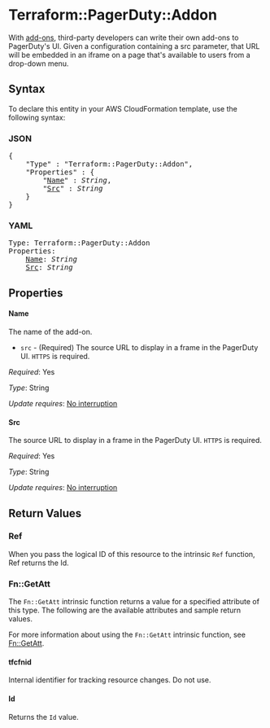 # Terraform::PagerDuty::Addon

With [add-ons](https://v2.developer.pagerduty.com/v2/page/api-reference#!/Add-ons/get_addons), third-party developers can write their own add-ons to PagerDuty's UI. Given a configuration containing a src parameter, that URL will be embedded in an iframe on a page that's available to users from a drop-down menu.

## Syntax

To declare this entity in your AWS CloudFormation template, use the following syntax:

### JSON

<pre>
{
    "Type" : "Terraform::PagerDuty::Addon",
    "Properties" : {
        "<a href="#name" title="Name">Name</a>" : <i>String</i>,
        "<a href="#src" title="Src">Src</a>" : <i>String</i>
    }
}
</pre>

### YAML

<pre>
Type: Terraform::PagerDuty::Addon
Properties:
    <a href="#name" title="Name">Name</a>: <i>String</i>
    <a href="#src" title="Src">Src</a>: <i>String</i>
</pre>

## Properties

#### Name

The name of the add-on.
* `src` - (Required) The source URL to display in a frame in the PagerDuty UI. `HTTPS` is required.

_Required_: Yes

_Type_: String

_Update requires_: [No interruption](https://docs.aws.amazon.com/AWSCloudFormation/latest/UserGuide/using-cfn-updating-stacks-update-behaviors.html#update-no-interrupt)

#### Src

The source URL to display in a frame in the PagerDuty UI. `HTTPS` is required.

_Required_: Yes

_Type_: String

_Update requires_: [No interruption](https://docs.aws.amazon.com/AWSCloudFormation/latest/UserGuide/using-cfn-updating-stacks-update-behaviors.html#update-no-interrupt)

## Return Values

### Ref

When you pass the logical ID of this resource to the intrinsic `Ref` function, Ref returns the Id.

### Fn::GetAtt

The `Fn::GetAtt` intrinsic function returns a value for a specified attribute of this type. The following are the available attributes and sample return values.

For more information about using the `Fn::GetAtt` intrinsic function, see [Fn::GetAtt](https://docs.aws.amazon.com/AWSCloudFormation/latest/UserGuide/intrinsic-function-reference-getatt.html).

#### tfcfnid

Internal identifier for tracking resource changes. Do not use.

#### Id

Returns the <code>Id</code> value.

